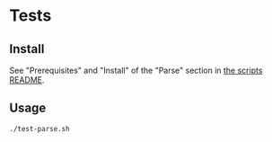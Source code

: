 # Tests

## Install

See "Prerequisites" and "Install" of the "Parse" section in [the scripts README](../scripts/README.md). 

## Usage

```
./test-parse.sh
```